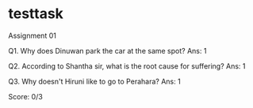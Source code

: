 # testtask

Assignment 01

Q1. Why does Dinuwan park the car at the same spot?
Ans: 1


Q2. According to Shantha sir, what is the root cause for suffering?
Ans: 1


Q3. Why doesn't Hiruni like to go to Perahara?
Ans: 1


Score: 0/3
